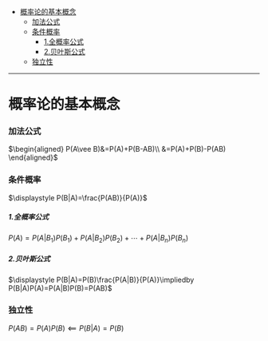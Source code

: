 - [概率论的基本概念](#概率论的基本概念)
    - [加法公式](#加法公式)
    - [条件概率](#条件概率)
        - [1.全概率公式](#1全概率公式)
        - [2.贝叶斯公式](#2贝叶斯公式)
    - [独立性](#独立性)

---

# 概率论的基本概念
### 加法公式
$\begin{aligned}
P(A\vee B)&=P(A)+P(B-AB)\\
&=P(A)+P(B)-P(AB)
\end{aligned}$

### 条件概率
$\displaystyle P(B|A)=\frac{P(AB)}{P(A)}$

##### 1.全概率公式
$P(A)=P(A|B_1)P(B_1)+P(A|B_2)P(B_2)+\cdots+P(A|B_n)P(B_n)$

##### 2.贝叶斯公式
$\displaystyle P(B|A)=P(B)\frac{P(A|B)}{P(A)}\impliedby P(B|A)P(A)=P(A|B)P(B)=P(AB)$ 

### 独立性
$\displaystyle P(AB)=P(A)P(B) \impliedby P(B|A)=P(B)$
